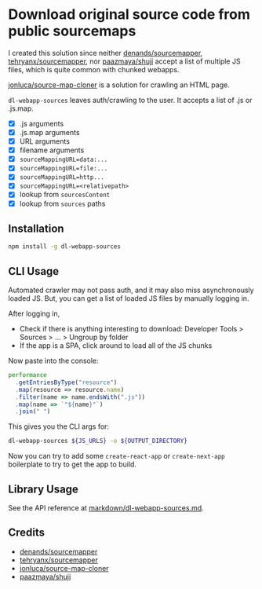 # Download original source code from public sourcemaps

I created this solution since neither [denands/sourcemapper](https://github.com/denandz/sourcemapper), [tehryanx/sourcemapper](https://github.com/tehryanx/sourcemapper), nor [paazmaya/shuji](https://github.com/paazmaya/shuji) accept a list of multiple JS files, which is quite common with chunked webapps.

[jonluca/source-map-cloner](https://github.com/jonluca/source-map-cloner) is a solution for crawling an HTML page.

`dl-webapp-sources` leaves auth/crawling to the user. It accepts a list of .js or .js.map.

- [x] .js arguments
- [x] .js.map arguments
- [x] URL arguments
- [x] filename arguments
- [x] `sourceMappingURL=data:...`
- [x] `sourceMappingURL=file:...`
- [x] `sourceMappingURL=http...`
- [x] `sourceMappingURL=<relativepath>`
- [x] lookup from `sourcesContent`
- [x] lookup from `sources` paths

## Installation

```sh
npm install -g dl-webapp-sources
```

## CLI Usage

Automated crawler may not pass auth, and it may also miss asynchronously loaded JS. But, you can get a list of loaded JS files by manually logging in.

After logging in,

- Check if there is anything interesting to download: Developer Tools > Sources > ... > Ungroup by folder
- If the app is a SPA, click around to load all of the JS chunks

Now paste into the console:

```javascript
performance
  .getEntriesByType("resource")
  .map(resource => resource.name)
  .filter(name => name.endsWith(".js"))
  .map(name => `"${name}"`)
  .join(" ")
```

This gives you the CLI args for:

```sh
dl-webapp-sources ${JS_URLS} -o ${OUTPUT_DIRECTORY}
```

Now you can try to add some `create-react-app` or `create-next-app` boilerplate to try to get the app to build.

## Library Usage

See the API reference at [markdown/dl-webapp-sources.md](./markdown/dl-webapp-sources.md).

## Credits

- [denands/sourcemapper](https://github.com/denandz/sourcemapper)
- [tehryanx/sourcemapper](https://github.com/tehryanx/sourcemapper)
- [jonluca/source-map-cloner](https://github.com/jonluca/source-map-cloner)
- [paazmaya/shuji](https://github.com/paazmaya/shuji)
